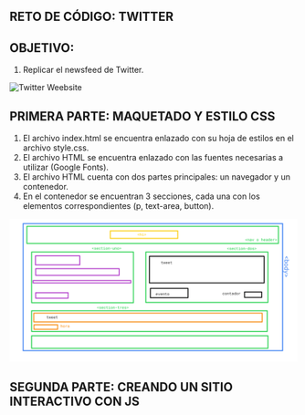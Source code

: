 ## RETO DE CÓDIGO: TWITTER

## OBJETIVO:
1. Replicar el newsfeed de Twitter.

![Twitter Weebsite](assets/images/ejemplo.png)

## PRIMERA PARTE: MAQUETADO Y ESTILO CSS
1. El archivo index.html se encuentra enlazado con su hoja de estilos en el archivo style.css.
2. El archivo HTML se encuentra enlazado con las fuentes necesarias a utilizar (Google Fonts).
2. El archivo HTML cuenta con dos partes principales: un navegador y un contenedor.
3. En el contenedor se encuentran 3 secciones, cada una con los elementos correspondientes (p, text-area, button).

![Diagrama Maquetado](assets/images/maquetado-twitter.png)

## SEGUNDA PARTE: CREANDO UN SITIO INTERACTIVO CON JS
